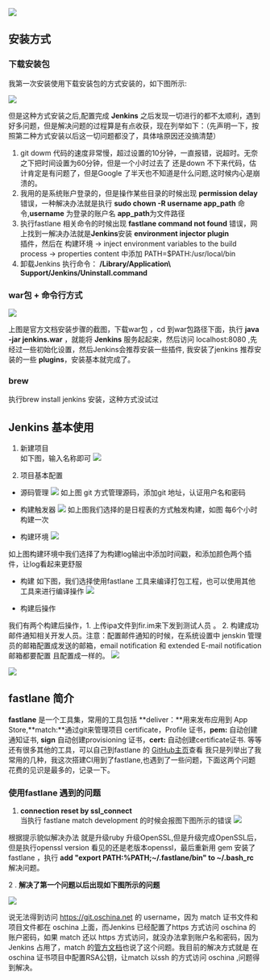 
![](/assets/images/图1.jpeg)
## 安装方式
### 下载安装包
我第一次安装使用下载安装包的方式安装的，如下图所示:

![](/assets/images/图2.png)

但是这种方式安装之后,配置完成 **Jenkins** 之后发现一切进行的都不太顺利，遇到好多问题，但是解决问题的过程算是有点收获，现在列举如下：（先声明一下，按照第二种方式安装以后这一切问题都没了，具体啥原因还没搞清楚）<br>
1. git dowm 代码的速度非常慢，超过设置的10分钟，一直报错，说超时。无奈之下把时间设置为60分钟，但是一个小时过去了 还是down 不下来代码，估计肯定是有问题了，但是Google 了半天也不知道是什么问题,这时候内心是崩溃的。<br>
2. 我用的是系统账户登录的，但是操作某些目录的时候出现 **permission delay** 错误，一种解决办法就是执行 **sudo chown -R username app_path** 命令,**username** 为登录的账户名 **app_path**为文件路径<br>
3. 执行fastlane 相关命令的时候出现 **fastlane command not found** 错误，网上找到一解决办法就是**Jenkins**安装 **environment injector plugin** <br> 插件，然后在 构建环境 -> inject environment variables to the build process -> properties content 
中添加 PATH=$PATH:/usr/local/bin<br>
4. 卸载Jenkins 执行命令： **/Library/Application\ Support/Jenkins/Uninstall.command**
### war包 + 命令行方式

![](/assets/images/图11.png)

上图是官方文档安装步骤的截图，下载war包 ，cd 到war包路径下面，执行 **java -jar jenkins.war** ，就能将 **Jenkins** 服务起起来，然后访问 localhost:8080 ,先经过一些初始化设置，然后Jenkins会推荐安装一些插件, 我安装了jenkins 推荐安装的一些 **plugins**，安装基本就完成了。
### brew 
执行brew install jenkins 安装，这种方式没试过

## Jenkins 基本使用

1. 新建项目<br>
如下图，输入名称即可 
![](/assets/images/图3.png)

2. 项目基本配置


* 源码管理 
 ![](/assets/images/图4.jpeg)
 如上图 git 方式管理源码，添加git 地址，认证用户名和密码
* 构建触发器
![](/assets/images/图5.png)
如上图我们选择的是日程表的方式触发构建，如图 每6个小时构建一次

* 构建环境 
![](/assets/images/图12.png)

如上图构建环境中我们选择了为构建log输出中添加时间戳，和添加颜色两个插件，让log看起来更舒服
* 构建 
如下图，我们选择使用fastlane 工具来编译打包工程，也可以使用其他工具来进行编译操作
![](/assets/images/图6.png)

* 构建后操作

我们有两个构建后操作，1. 上传ipa文件到fir.im来下发到测试人员 。 2. 构建成功邮件通知相关开发人员。注意：配置邮件通知的时候，在系统设置中 jenskin 管理员的邮箱配置成发送的邮箱，email notification 和 extended E-mail notification 邮箱都要配置 且配置成一样的。
![](/assets/images/图7.png)

![](/assets/images/图8.jpeg)

## fastlane 简介
**fastlane** 是一个工具集，常用的工具包括 **deliver：**用来发布应用到 App Store,**match:**通过git来管理项目 certificate，Profile 证书，**pem:** 自动创建通知证书, **sign** 自动创建provisioning 证书，**cert:** 自动创建certificate证书. 等等还有很多其他的工具，可以自己到fastlane 的 [GitHub主页](https://github.com/fastlane/fastlane)查看  我只是列举出了我常用的几种，我这次搭建CI用到了fastlane,也遇到了一些问题，下面这两个问题花费的见识是最多的，记录一下。
### 使用fastlane 遇到的问题
1. **connection reset by ssl_connect**<br> 
当执行 fastlane match development 的时候会报图下图所示的错误 
![](/assets/images/图9.png)

根据提示貌似解决办法 就是升级ruby 升级OpenSSL,但是升级完成OpenSSL后，但是执行openssl version 看见的还是老版本openssl，最后重新用 gem 安装了 fastlane ，执行 **add "export PATH:%PATH;~/.fastlane/bin" to ~/.bash_rc** 解决问题。

2 . **解决了第一个问题以后出现如下图所示的问题** 

 ![](/assets/images/图10.jpeg) 
 
说无法得到访问 https://git.oschina.net 的 username，因为 match 证书文件和项目文件都在 oschina 上面，而Jenkins 已经配置了https 方式访问 oschina 的账户密码，如果 match 还以 https 方式访问，就没办法拿到账户名和密码，因为 Jenkins 占用了，match 的[管方文档](https://github.com/fastlane/fastlane/tree/master/match)也说了这个问题。我目前的解决方式就是 在 oschina 证书项目中配置RSA公钥，让match 以ssh 的方式访问 oschina ,问题得到解决。 



